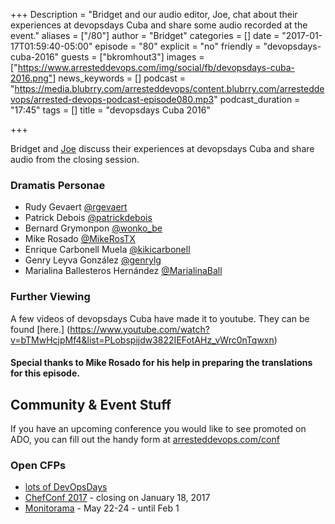 +++
Description = "Bridget and our audio editor, Joe, chat about their experiences at devopsdays Cuba and share some audio recorded at the event."
aliases = ["/80"]
author = "Bridget"
categories = []
date = "2017-01-17T01:59:40-05:00"
episode = "80"
explicit = "no"
friendly = "devopsdays-cuba-2016"
guests = ["bkromhout3"]
images = ["https://www.arresteddevops.com/img/social/fb/devopsdays-cuba-2016.png"]
news_keywords = []
podcast = "https://media.blubrry.com/arresteddevops/content.blubrry.com/arresteddevops/arrested-devops-podcast-episode080.mp3"
podcast_duration = "17:45"
tags = []
title = "devopsdays Cuba 2016"

+++

Bridget and [Joe](https://twitter.com/joelaha) discuss their experiences at devopsdays Cuba and share audio from the closing session. 

### Dramatis Personae
- Rudy Gevaert [@rgevaert](https://twitter.com/rgevaert)
- Patrick Debois [@patrickdebois](https://twitter.com/patrickdebois)
- Bernard Grymonpon [@wonko_be](https://twitter.com/wonko_be)
- Mike Rosado [@MikeRosTX](https://twitter.com/MikeRosTX)
- Enrique Carbonell Muela [@kikicarbonell](https://twitter.com/kikicarbonell)
- Genry Leyva González [@genrylg](https://twitter.com/genrylg)
- Marialina Ballesteros Hernández [@MarialinaBall](https://twitter.com/MarialinaBall)

### Further Viewing

A few videos of devopsdays Cuba have made it to youtube. They can be found [here.]
(https://www.youtube.com/watch?v=bTMwHcjpMf4&list=PLobspijdw3822IEFotAHz_vWrc0nTqwxn)

#### Special thanks to Mike Rosado for his help in preparing the translations for this episode. 


## Community & Event Stuff

If you have an upcoming conference you would like to see promoted on ADO, you can fill out the handy form at [arresteddevops.com/conf](https://arresteddevops.com/conf)

### Open CFPs

* [lots of DevOpsDays](https://devopsdays.org/speaking)
* [ChefConf 2017](https://chefconf.chef.io) - closing on January 18, 2017
* [Monitorama](http://monitorama.com/#cfp) - May 22-24 - until Feb 1


